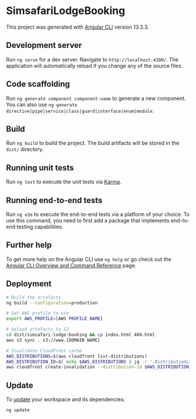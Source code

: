 # SimsafariLodgeBooking

This project was generated with [Angular CLI](https://github.com/angular/angular-cli) version 13.3.3.

## Development server

Run `ng serve` for a dev server. Navigate to `http://localhost:4200/`. The application will automatically reload if you change any of the source files.

## Code scaffolding

Run `ng generate component component-name` to generate a new component. You can also use `ng generate directive|pipe|service|class|guard|interface|enum|module`.

## Build

Run `ng build` to build the project. The build artifacts will be stored in the `dist/` directory.

## Running unit tests

Run `ng test` to execute the unit tests via [Karma](https://karma-runner.github.io).

## Running end-to-end tests

Run `ng e2e` to execute the end-to-end tests via a platform of your choice. To use this command, you need to first add a package that implements end-to-end testing capabilities.

## Further help

To get more help on the Angular CLI use `ng help` or go check out the [Angular CLI Overview and Command Reference](https://angular.io/cli) page.

## Deployment

```bash
# Build the artefacts
ng build --configuration=production

# Set AWS profile to use
export AWS_PROFILE=[AWS PROFILE NAME]

# Upload artefacts to S3
cd dist/simsafari-lodge-booking && cp index.html 404.html
aws s3 sync . s3://www.[DOMAIN NAME]

# Invalidate Cloudfront cache
AWS_DISTRIBUTIONS=$(aws cloudfront list-distributions)
AWS_DISTRIBUTION_ID=$( echo $AWS_DISTRIBUTIONS | jq -r '.DistributionList.Items | map(select(any(.Aliases.Items[]; contains("www.[DOMAIN NAME]")))|.Id)[]')
aws cloudfront create-invalidation --distribution-id $AWS_DISTRIBUTION_ID --paths "/*";
```

## Update

To [update](https://update.angular.io/) your workspace and its dependencies:

```shell
ng update
```